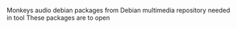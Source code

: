 Monkeys audio debian packages from Debian multimedia repository needed in tool
These packages are to open 
